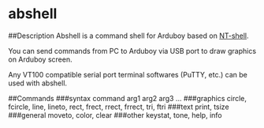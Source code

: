 # abshell
##Description
Abshell is a command shell for Arduboy based on [NT-shell](http://www.cubeatsystems.com/ntshell/index.html).

You can send commands from PC to Arduboy via USB port to draw graphics on Arduboy screen.

Any VT100 compatible serial port terminal softwares (PuTTY, etc.) can be used with abshell.

##Commands
###syntax
command arg1 arg2 arg3 ...
###graphics
circle, fcircle, line, lineto, rect, frect, rrect, frrect, tri, ftri
###text
print, tsize
###general
moveto, color, clear
###other
keystat, tone, help, info

